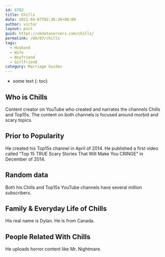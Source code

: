 ```yaml
---
id: 6782
title: Chills
date: 2021-04-07T02:36:36+00:00
author: victor
layout: post
guid: https://ukdataservers.com/chills/
permalink: /04/07/chills
tags:
  - Husband
  - Wife
  - Boyfriend
  - Girlfriend
category: Marriage Guides
---
```


* some text
{: toc}


## Who is Chills



Content creator on YouTube who created and narrates the channels Chills and Top15s. The content on both channels is focused around morbid and scary topics. 

                
                
                
## Prior to Popularity



He created his Top15s channel in April of 2014. He published a first video called &#8220;Top 15 TRUE Scary Stories That Will Make You CRINGE&#8221; in December of 2014. 

                
                
                
## Random data



Both his Chills and Top15s YouTube channels have several million subscribers. 

                
                
                
## Family & Everyday Life of Chills



His real name is Dylan. He is from Canada.

                
                
                
## People Related With Chills



He uploads horror content like Mr. Nightmare.

                
              
            
          
          
          